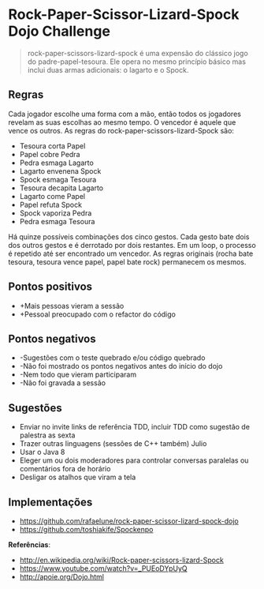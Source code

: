 Rock-Paper-Scissor-Lizard-Spock Dojo Challenge
==============================================

>rock-paper-scissors-lizard-spock é uma expensão do clássico jogo do padre-papel-tesoura. Ele opera no mesmo princípio básico mas inclui duas armas adicionais: o lagarto e o Spock.

Regras
----------------

Cada jogador escolhe uma forma com a mão, então todos os jogadores revelam as suas escolhas ao mesmo tempo. O vencedor é aquele que vence os outros. As regras do rock-paper-scissors-lizard-Spock são:

- Tesoura corta Papel
- Papel cobre Pedra
- Pedra esmaga Lagarto
- Lagarto envenena Spock
- Spock esmaga Tesoura
- Tesoura decapita Lagarto
- Lagarto come Papel
- Papel refuta Spock
- Spock vaporiza Pedra
- Pedra esmaga Tesoura

Há quinze possíveis combinações dos cinco gestos. Cada gesto bate dois dos outros gestos e é derrotado por dois restantes. Em um loop, o processo é repetido até ser encontrado um vencedor. As regras originais (rocha bate tesoura, tesoura vence papel, papel bate rock) permanecem os mesmos.

Pontos positivos
----------------
* +Mais pessoas vieram a sessão
* +Pessoal preocupado com o refactor do código

Pontos negativos
----------------
* -Sugestões com o teste quebrado e/ou código quebrado
* -Não foi mostrado os pontos negativos antes do início do dojo
* -Nem todo que vieram participaram
* -Não foi gravada a sessão

Sugestões
---------
* Enviar no invite links de referência TDD, incluir TDD como sugestão de palestra as sexta
* Trazer outras linguagens (sessões de C++ também) Julio
* Usar o Java 8
* Eleger um ou dois moderadores para controlar conversas paralelas ou comentários fora de horário
* Desligar os atalhos que viram a tela

Implementações
----------
* https://github.com/rafaelune/rock-paper-scissor-lizard-spock-dojo
* https://github.com/toshiakife/Spockenpo 


**Referências**: 
* http://en.wikipedia.org/wiki/Rock-paper-scissors-lizard-Spock
* https://www.youtube.com/watch?v=_PUEoDYpUyQ
* http://apoie.org/Dojo.html
